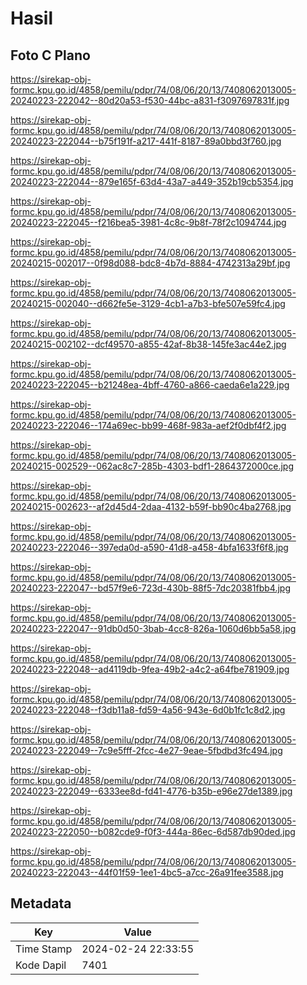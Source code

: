 # Hasil

## Foto C Plano

https://sirekap-obj-formc.kpu.go.id/4858/pemilu/pdpr/74/08/06/20/13/7408062013005-20240223-222042--80d20a53-f530-44bc-a831-f3097697831f.jpg

https://sirekap-obj-formc.kpu.go.id/4858/pemilu/pdpr/74/08/06/20/13/7408062013005-20240223-222044--b75f191f-a217-441f-8187-89a0bbd3f760.jpg

https://sirekap-obj-formc.kpu.go.id/4858/pemilu/pdpr/74/08/06/20/13/7408062013005-20240223-222044--879e165f-63d4-43a7-a449-352b19cb5354.jpg

https://sirekap-obj-formc.kpu.go.id/4858/pemilu/pdpr/74/08/06/20/13/7408062013005-20240223-222045--f216bea5-3981-4c8c-9b8f-78f2c1094744.jpg

https://sirekap-obj-formc.kpu.go.id/4858/pemilu/pdpr/74/08/06/20/13/7408062013005-20240215-002017--0f98d088-bdc8-4b7d-8884-4742313a29bf.jpg

https://sirekap-obj-formc.kpu.go.id/4858/pemilu/pdpr/74/08/06/20/13/7408062013005-20240215-002040--d662fe5e-3129-4cb1-a7b3-bfe507e59fc4.jpg

https://sirekap-obj-formc.kpu.go.id/4858/pemilu/pdpr/74/08/06/20/13/7408062013005-20240215-002102--dcf49570-a855-42af-8b38-145fe3ac44e2.jpg

https://sirekap-obj-formc.kpu.go.id/4858/pemilu/pdpr/74/08/06/20/13/7408062013005-20240223-222045--b21248ea-4bff-4760-a866-caeda6e1a229.jpg

https://sirekap-obj-formc.kpu.go.id/4858/pemilu/pdpr/74/08/06/20/13/7408062013005-20240223-222046--174a69ec-bb99-468f-983a-aef2f0dbf4f2.jpg

https://sirekap-obj-formc.kpu.go.id/4858/pemilu/pdpr/74/08/06/20/13/7408062013005-20240215-002529--062ac8c7-285b-4303-bdf1-2864372000ce.jpg

https://sirekap-obj-formc.kpu.go.id/4858/pemilu/pdpr/74/08/06/20/13/7408062013005-20240215-002623--af2d45d4-2daa-4132-b59f-bb90c4ba2768.jpg

https://sirekap-obj-formc.kpu.go.id/4858/pemilu/pdpr/74/08/06/20/13/7408062013005-20240223-222046--397eda0d-a590-41d8-a458-4bfa1633f6f8.jpg

https://sirekap-obj-formc.kpu.go.id/4858/pemilu/pdpr/74/08/06/20/13/7408062013005-20240223-222047--bd57f9e6-723d-430b-88f5-7dc20381fbb4.jpg

https://sirekap-obj-formc.kpu.go.id/4858/pemilu/pdpr/74/08/06/20/13/7408062013005-20240223-222047--91db0d50-3bab-4cc8-826a-1060d6bb5a58.jpg

https://sirekap-obj-formc.kpu.go.id/4858/pemilu/pdpr/74/08/06/20/13/7408062013005-20240223-222048--ad4119db-9fea-49b2-a4c2-a64fbe781909.jpg

https://sirekap-obj-formc.kpu.go.id/4858/pemilu/pdpr/74/08/06/20/13/7408062013005-20240223-222048--f3db11a8-fd59-4a56-943e-6d0b1fc1c8d2.jpg

https://sirekap-obj-formc.kpu.go.id/4858/pemilu/pdpr/74/08/06/20/13/7408062013005-20240223-222049--7c9e5fff-2fcc-4e27-9eae-5fbdbd3fc494.jpg

https://sirekap-obj-formc.kpu.go.id/4858/pemilu/pdpr/74/08/06/20/13/7408062013005-20240223-222049--6333ee8d-fd41-4776-b35b-e96e27de1389.jpg

https://sirekap-obj-formc.kpu.go.id/4858/pemilu/pdpr/74/08/06/20/13/7408062013005-20240223-222050--b082cde9-f0f3-444a-86ec-6d587db90ded.jpg

https://sirekap-obj-formc.kpu.go.id/4858/pemilu/pdpr/74/08/06/20/13/7408062013005-20240223-222043--44f01f59-1ee1-4bc5-a7cc-26a91fee3588.jpg


## Metadata

| Key        | Value               |
| ---------- | ------------------- |
| Time Stamp | 2024-02-24 22:33:55 |
| Kode Dapil | 7401                |



